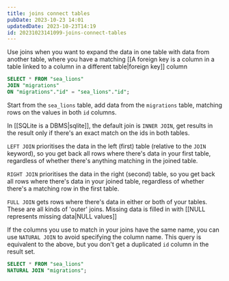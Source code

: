 ```yaml
---
title: joins connect tables
pubDate: 2023-10-23 14:01
updatedDate: 2023-10-23T14:19
id: 20231023141099-joins-connect-tables
---
```

Use joins when you want to expand the data in one table with data from another table, where you have a matching [[A foreign key is a column in a table linked to a column in a different table|foreign key]] column

```sql
SELECT * FROM "sea_lions"
JOIN "migrations" 
ON "migrations"."id" = "sea_lions"."id";
```

Start from the `sea_lions` table, add data from the `migrations` table, matching rows on the values in both `id` columns.

In [[SQLite is a DBMS|sqlite]], the default join is `INNER JOIN`, get results in the result only if there's an exact match on the ids in both tables.

`LEFT JOIN` prioritises the data in the left (first) table (relative to the `JOIN` keyword), so you get back all rows where there's data in your first table, regardless of whether there's anything matching in the joined table.

`RIGHT JOIN` prioritises the data in the right (second) table, so you get back all rows where there's data in your joined table, regardless of whether there's a matching row in the first table.

`FULL JOIN` gets rows where there's data in either or both of your tables. These are all kinds of 'outer' joins. Missing data is filled in with [[NULL represents missing data|NULL values]]

If the columns you use to match in your joins have the same name, you can use `NATURAL JOIN` to avoid specifying the column name. This query is equivalent to the above, but you don't get a duplicated `id` column in the result set.

```sql
SELECT * FROM "sea_lions"
NATURAL JOIN "migrations";
```